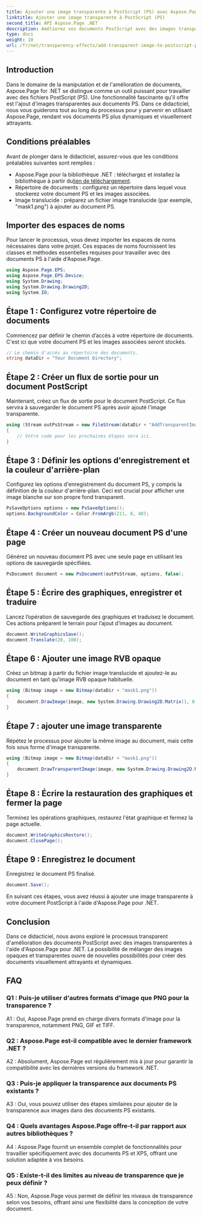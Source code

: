 ```yaml
---
title: Ajouter une image transparente à PostScript (PS) avec Aspose.Page
linktitle: Ajouter une image transparente à PostScript (PS)
second_title: API Aspose.Page .NET
description: Améliorez vos documents PostScript avec des images transparentes à l'aide d'Aspose.Page pour .NET. Suivez notre guide étape par étape pour des résultats dynamiques et visuellement attrayants.
type: docs
weight: 10
url: /fr/net/transparency-effects/add-transparent-image-to-postscript-ps/
---
```

## Introduction

Dans le domaine de la manipulation et de l'amélioration de documents, Aspose.Page for .NET se distingue comme un outil puissant pour travailler avec des fichiers PostScript (PS). Une fonctionnalité fascinante qu'il offre est l'ajout d'images transparentes aux documents PS. Dans ce didacticiel, nous vous guiderons tout au long du processus pour y parvenir en utilisant Aspose.Page, rendant vos documents PS plus dynamiques et visuellement attrayants.

## Conditions préalables

Avant de plonger dans le didacticiel, assurez-vous que les conditions préalables suivantes sont remplies :

-  Aspose.Page pour la bibliothèque .NET : téléchargez et installez la bibliothèque à partir du[lien de téléchargement](https://releases.aspose.com/page/net/).
- Répertoire de documents : configurez un répertoire dans lequel vous stockerez votre document PS et les images associées.
- Image translucide : préparez un fichier image translucide (par exemple, "mask1.png") à ajouter au document PS.

## Importer des espaces de noms

Pour lancer le processus, vous devez importer les espaces de noms nécessaires dans votre projet. Ces espaces de noms fournissent les classes et méthodes essentielles requises pour travailler avec des documents PS à l'aide d'Aspose.Page.

```csharp
using Aspose.Page.EPS;
using Aspose.Page.EPS.Device;
using System.Drawing;
using System.Drawing.Drawing2D;
using System.IO;
```

## Étape 1 : Configurez votre répertoire de documents

Commencez par définir le chemin d’accès à votre répertoire de documents. C'est ici que votre document PS et les images associées seront stockés.

```csharp
// Le chemin d'accès au répertoire des documents.
string dataDir = "Your Document Directory";
```

## Étape 2 : Créer un flux de sortie pour un document PostScript

Maintenant, créez un flux de sortie pour le document PostScript. Ce flux servira à sauvegarder le document PS après avoir ajouté l'image transparente.

```csharp
using (Stream outPsStream = new FileStream(dataDir + "AddTransparentImage_outPS.ps", FileMode.Create))
{
    // Votre code pour les prochaines étapes sera ici.
}
```

## Étape 3 : Définir les options d'enregistrement et la couleur d'arrière-plan

Configurez les options d'enregistrement du document PS, y compris la définition de la couleur d'arrière-plan. Ceci est crucial pour afficher une image blanche sur son propre fond transparent.

```csharp
PsSaveOptions options = new PsSaveOptions();
options.BackgroundColor = Color.FromArgb(211, 8, 48);
```

## Étape 4 : Créer un nouveau document PS d'une page

Générez un nouveau document PS avec une seule page en utilisant les options de sauvegarde spécifiées.

```csharp
PsDocument document = new PsDocument(outPsStream, options, false);
```

## Étape 5 : Écrire des graphiques, enregistrer et traduire

Lancez l’opération de sauvegarde des graphiques et traduisez le document. Ces actions préparent le terrain pour l’ajout d’images au document.

```csharp
document.WriteGraphicsSave();
document.Translate(20, 100);
```

## Étape 6 : Ajouter une image RVB opaque

Créez un bitmap à partir du fichier image translucide et ajoutez-le au document en tant qu'image RVB opaque habituelle.

```csharp
using (Bitmap image = new Bitmap(dataDir + "mask1.png"))
{
    document.DrawImage(image, new System.Drawing.Drawing2D.Matrix(1, 0, 0, 1, 100, 0), Color.Empty);
}
```

## Étape 7 : ajouter une image transparente

Répétez le processus pour ajouter la même image au document, mais cette fois sous forme d'image transparente.

```csharp
using (Bitmap image = new Bitmap(dataDir + "mask1.png"))
{
    document.DrawTransparentImage(image, new System.Drawing.Drawing2D.Matrix(1, 0, 0, 1, 350, 0), 255);
}
```

## Étape 8 : Écrire la restauration des graphiques et fermer la page

Terminez les opérations graphiques, restaurez l'état graphique et fermez la page actuelle.

```csharp
document.WriteGraphicsRestore();
document.ClosePage();
```

## Étape 9 : Enregistrez le document

Enregistrez le document PS finalisé.

```csharp
document.Save();
```

En suivant ces étapes, vous avez réussi à ajouter une image transparente à votre document PostScript à l'aide d'Aspose.Page pour .NET.

## Conclusion

Dans ce didacticiel, nous avons exploré le processus transparent d'amélioration des documents PostScript avec des images transparentes à l'aide d'Aspose.Page pour .NET. La possibilité de mélanger des images opaques et transparentes ouvre de nouvelles possibilités pour créer des documents visuellement attrayants et dynamiques.

## FAQ

### Q1 : Puis-je utiliser d'autres formats d'image que PNG pour la transparence ?

A1 : Oui, Aspose.Page prend en charge divers formats d'image pour la transparence, notamment PNG, GIF et TIFF.

### Q2 : Aspose.Page est-il compatible avec le dernier framework .NET ?

A2 : Absolument, Aspose.Page est régulièrement mis à jour pour garantir la compatibilité avec les dernières versions du framework .NET.

### Q3 : Puis-je appliquer la transparence aux documents PS existants ?

A3 : Oui, vous pouvez utiliser des étapes similaires pour ajouter de la transparence aux images dans des documents PS existants.

### Q4 : Quels avantages Aspose.Page offre-t-il par rapport aux autres bibliothèques ?

A4 : Aspose.Page fournit un ensemble complet de fonctionnalités pour travailler spécifiquement avec des documents PS et XPS, offrant une solution adaptée à vos besoins.

### Q5 : Existe-t-il des limites au niveau de transparence que je peux définir ?

A5 : Non, Aspose.Page vous permet de définir les niveaux de transparence selon vos besoins, offrant ainsi une flexibilité dans la conception de votre document.